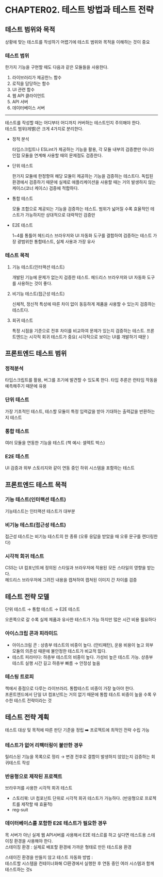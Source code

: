 # CHAPTER02. 테스트 방법과 테스트 전략

## 테스트 범위와 목적

상황에 맞는 테스트를 작성하기 어렵기에 테스트 범위와 목적을 이해하는 것이 중요

### 테스트 범위

한가지 기능을 구현할 때도 다음과 같은 모듈들을 사용한다. 

1. 라이브러리가 제공한느 함수
2. 로직을 담당하는 함수 
3. UI 관련 함수
4. 웹 API 클라이언트 
5. API 서버
6. 데이터베이스 서버

---

테스트를 작성할 때는 어디부터 어디까지 커버하는 테스트인지 주의해야 한다.  <br>
테스트 범위(레벨)은 크게 4가지로 분리한다. 

- 정적 분석
    
    타입스크립트나 ESLint가 제공하는 기능을 활용, 각 모듈 내부의 검증뿐만 아니라 인접 모듈을 연계해 사용할 때의 문제점도 검증한다.
    
- 단위 테스트
    
    한가지 모듈에 한정항여 해당 모듈이 제공하는 기능을 검증하는 테스트다. 독립된 환경에서 검증하기 때문에 실제로 애플리케이션을 사용할 때는 거의 발생하지 않는 케이스(코너 케이스) 검증에 적합하다.
    
- 통합 테스트
    
    모듈 조합으로 제공되는 기능을 검증하는 테스트.
    범위가 넓어질 수록 효율적인 테스트가 가능하지만 상대적으로 대략적인 검증만
    
- E2E 테스트
    
    1~4를 통틀어 헤드리스 브라우저와 UI 자동화 도구를 결합하여 검증하는 테스트
    가장 광범위한 통합테스트, 실제 사용과 가장 유사
    

### 테스트 목적

1. 기능 테스트(인터랙션 테스트)
    
    개발된 기능에 문제가 없는지 검증한 테스트. 헤드리스 브라우저와 UI 자동화 도구를 사용하는 것이 좋다. 
    
2. 비기능 테스트(접근성 테스트)
    
    신체적, 정신적 특성에 따른 차이 없이 동등하게 제품을 사용할 수 있는지 검증하는 테스트다. 
    
3. 회귀 테스트
    
    특정 시점을 기준으로 전후 차이를 비교하여 문제가 있는지 검증하는 테스트. 
    프론트엔드는 시각적 회귀 테스트가 중요( 시각적으로 보이는 UI를 개발하기 때문 )
    

## 프론트엔드 테스트 범위

### 정적분석

타입스크립트를 활용, 버그를 조기에 발견할 수 있도록 한다. 
타입 추론은 런타임 작동을 예측해주기 때문에 유용

### 단위 테스트

가장 기초적인 테스트, 테스할 모듈이 특정 입력값을 받아 기대하는 출력값을 반환하는지 테스트

### 통합 테스트

여러 모듈을 연동한 기능을 테스트 (책 예시: 셀렉트 박스)

### E2E 테스트

UI 검증과 외부 스토리지와 같이 연동 중인 하위 시스템을 포함하는 테스트

## 프론트엔드 테스트 목적

### 기능 테스트(인터랙션 테스트)

기능테스트는 인터랙션 테스트가 대부분

### 비기능 테스트(접근성 테스트)

접근성 테스트는 비기능 테스트의 한 종류
(오류 응답을 받았을 때 오류 문구를 렌더링한다)

### 시각적 회귀 테스트

CSS는 UI 컴포넌트에 정의된 스타일과 브라우저에 적용된 모든 스타일의 영향을 받는다. <br>
헤드리스 브라우저에 그려진 내용을 캡쳐하여 캡쳐된 이미지 간 차이를 검증

## 테스트 전략 모델

단위 테스트 → 통합 테스트 → E2E 테스트

오른쪽으로 갈 수록 실제 제품과 유사한 테스트가 가능
하지만 많은 시간 비용 필요하다

### 아이스크립 콘과 피라미드

- 아이스크림 콘 : 상층부 테스트의 비중이 높다. (안티패턴), 운용 비용이 높고 외부 모듈의 의존성 때문에 불안정한 테스트가 비교적 많다.
- 테스트 피라미다: 하층부 테스트의 비중이  높다. 가성비 높은 테스트 가능.
상층부 테스트 실행 시간 길고 하층부 빠름 → 안정성 높음

### 테스팅 트로피

책에서 중점으로 다루는 라이브러리. 통합테스트 비중이 가장 높아야 한다. <br>
프론트엔드에서 단일 UI 컴포넌트는 거의 없기 때문에 통합 테스트 비중이 높을 수록 우수한 테스트 전략이라는 것

## 테스트 전략 계획

테스트 대상 및 목적에 따른 판단 기준을 정립 ➡️ 프로젝트에 최적인 전략 수립 가능

### 테스트가 없어 리팩터링이 불안한 경우

릴리스된 기능을 목록으로 정리 → 변경 전후로 결함이 발생하지 않았는지 검증하는 회귀테스트 작성

### 반응형으로 제작된 프로젝트

브라우저를 사용한 시각적 회귀 테스트

- 스토리북: UI 컴포넌트 단위로 시각적 회귀 테스트가 가능하다. (반응형으로 프로젝트를 제작할 때 효율적)
- reg-suit

### 데이터베이스를 포함한 E2E 테스트가 필요한 경우

목 서버가 아닌 실제 웹 API서버를 사용해서 E2E 테스르를 하고 싶다면 테스트용 스테이징 환경을 사용해야 한다. <br>
스테이징 환경 : 실제로 배포할 환경에 가까운 형태로 만든 테스트용 환경

스테이진 환경을 만들지 않고 테스트 자동화 방법 :  <br>
테스트할 시스템을 컨테이너화해 CI환경에서 실행한 후 연동 중인 여러 시스템과 함께 테스트하는 것s